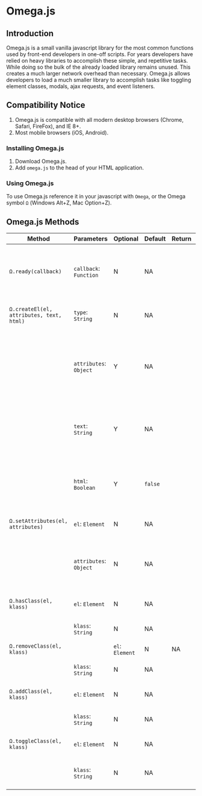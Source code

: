 # Omega.js

## Introduction

Omega.js is a small vanilla javascript library for the most common functions used by front-end developers in one-off scripts.
For years developers have relied on heavy libraries to accomplish these simple, and repetitive tasks.
While doing so the bulk of the already loaded library remains unused. This creates a much larger network overhead than necessary.
Omega.js allows developers to load a much smaller library to accomplish tasks like toggling element classes, modals, ajax requests, and event listeners.

## Compatibility Notice

1. Omega.js is compatible with all modern desktop browsers (Chrome, Safari, FireFox), and IE 8+.
2. Most mobile browsers (iOS, Android).

### Installing Omega.js

1. Download Omega.js.
2. Add `omega.js` to the head of your HTML application.

### Using Omega.js

To use Omega.js reference it in your javascript with `Omega`, or the Omega symbol `Ω` (Windows Alt+Z, Mac Option+Z).

## Omega.js Methods

| Method | Parameters | Optional | Default | Return | Description | Examples |
| -- | -- | -- | -- | -- | -- | -- |
| `Ω.ready(callback)` | `callback`: `Function` | N | NA | | The function to call when the DOM ready state is complete. | `function(){ //Do Stuff. }`, or pass by reference `myFunction`. |
| `Ω.createEl(el, attributes, text, html)` | `type`: `String` | N | NA | | A string of the element type to create. | `'div'`, `'span'`, `'a'`, `'p'`... | 
| | `attributes`: `Object` | Y | NA | | An object containing HTML element attributes to apply to the newly created element. | `{'class': 'blue-button disabled', 'title': 'Submit'}` |
| | `text`: `String` | Y | NA | | A string of text to be inserted into the newly created element. | `'Hello Omega!'` |
| | `html`: `Boolean` | Y | `false` | | Requires `text` to be set. Renders `text` as HTML content | `'<h1 id="header">Hello Omega!</h1>'` |
| `Ω.setAttributes(el, attributes)` | `el`: `Element` | N | NA | | The HTML target element. | `document.querySelector('#header');` | 
| | `attributes`: `Object` | N | NA | | An object containing HTML element attributes to apply to the `el`. | `{'class': 'blue-button disabled', 'title': 'Submit'}` |
| `Ω.hasClass(el, klass)` | `el`: `Element` | N | NA | | The HTML target element. | `document.querySelector('#header');` | 
| | `klass`: `String` | N | NA | | The class to check for on the `el`. | `'selected'` |
| `Ω.removeClass(el, klass)` | | `el`: `Element` | N | NA | | The HTML target element. | `document.querySelector('#header');` | 
| | `klass`: `String` | N | NA | | The class to remove from the `el`. | `'selected'` |
| `Ω.addClass(el, klass)` | `el`: `Element` | N | NA | | The HTML target element. | `document.querySelector('#header');` | 
| | `klass`: `String` | N | NA | | The class to remove to the `el`. | `'selected'` |
| `Ω.toggleClass(el, klass)` | `el`: `Element` | N | NA | | The HTML target element. | `document.querySelector('#header');` | 
| | `klass`: `String` | N | NA | | The class to add, or remove from the `el`. | `'selected'` |